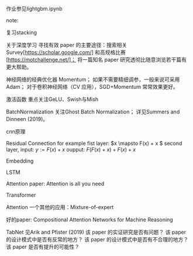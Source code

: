 作业参见lightgbm.ipynb

note:

复习stacking

关于深度学习
寻找有效 paper 的主要途径：搜索相关Survey[https://scholar.google.com/] 和高规格比赛[https://motchallenge.net/]；
将一篇知名 paper 研究透彻比随意浏览若干篇有更大帮助。

神经网络的经典优化器
Momentum；
如果不需要精细调参，一般来说可采用 Adam；
对于卷积神经网络（CV 应用），SGD+Momentum 常常效果更好。

激活函数
重点关注GeLU、Swish与Mish

BatchNormalization 
关注Ghost Batch Normalization；
详见Summers and Dinneen (2019)。

cnn原理

Residual Connection
for example
fist layer: $x \mapsto F(x) + x $
second layer, input: $y := F(x) + x$ oupput: $F(F(x) + x) + F(x) + x$

Embedding

LSTM

Attention
paper: Attention is all you need

Transformer

Attention 一个其他的应用：Mixture-of-expert

好的paper: Compositional Attention Networks for Machine Reasoning

TabNet
见Arik and Pfister (2019)
 该 paper 的实证研究是否有问题？
 该 paper 的设计模式中是否有反常的地方？
 该 paper 的设计模式中是否有不合理的地方？
 该 paper 是否有提升的可能性？


